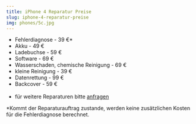 ```yaml
---
title: iPhone 4 Reparatur Preise
slug: iphone-4-reparatur-preise
img: phones/5c.jpg
---
```



- Fehlerdiagnose - 39 €*
- Akku - 49 €
- Ladebuchse - 59 €
- Software - 69 €
- Wasserschaden, chemische Reinigung - 69 €
- kleine Reinigung - 39 €
- Datenrettung - 99 €
- Backcover - 59 € <br><br>
- für weitere Reparaturen bitte <a href="/kontakt">anfragen</a>


*Kommt der Reparaturauftrag zustande, werden keine zusätzlichen Kosten für die Fehlerdiagnose berechnet.
